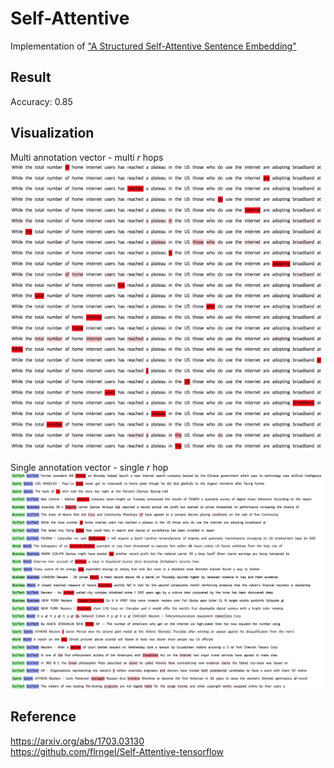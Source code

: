 # Self-Attentive
Implementation of ["A Structured Self-Attentive Sentence Embedding"](https://arxiv.org/abs/1703.03130)

## Result
Accuracy: 0.85


## Visualization
Multi annotation vector - multi *r* hops<br>
<img src="image/multi_attention.png" alt="multi attention" width="720px"/><br>

Single annotation vector - single *r* hop<br>
<img src="image/single_attention.png" alt="single attention" width="720px"/><br>


## Reference
<https://arxiv.org/abs/1703.03130><br>
<https://github.com/flrngel/Self-Attentive-tensorflow>

